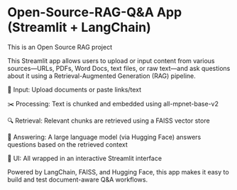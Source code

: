 # Open-Source-RAG-Q&A App (Streamlit + LangChain)
This is an Open Source RAG project

This Streamlit app allows users to upload or input content from various sources—URLs, PDFs, Word Docs, text files, or raw text—and ask questions about it using a Retrieval-Augmented Generation (RAG) pipeline.

💬 Input: Upload documents or paste links/text

✂️ Processing: Text is chunked and embedded using all-mpnet-base-v2

🔍 Retrieval: Relevant chunks are retrieved using a FAISS vector store

🧠 Answering: A large language model (via Hugging Face) answers questions based on the retrieved context

📲 UI: All wrapped in an interactive Streamlit interface

Powered by LangChain, FAISS, and Hugging Face, this app makes it easy to build and test document-aware Q&A workflows.
